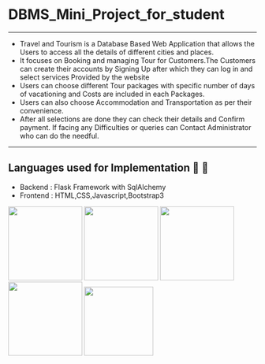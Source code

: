 # DBMS_Mini_Project_for_student 
---
* Travel and Tourism is a Database Based Web Application that allows the Users to access all the details of different cities and places.
* It focuses on Booking and managing Tour for Customers.The Customers can create their accounts by Signing Up after which they can log in and select services Provided by the website
* Users can choose different Tour packages with specific number of days of vacationing and Costs are included in each Packages.
* Users can also choose Accommodation and Transportation as per their convenience.
* After all selections are done they can check their details and Confirm payment. If facing any Difficulties or queries can Contact Administrator who can do the needful.
---
## Languages used for Implementation  :scroll: :wrench:
  * Backend : Flask Framework with SqlAlchemy
  * Frontend : HTML,CSS,Javascript,Bootstrap3
  
  <div>
  <img src="https://camo.githubusercontent.com/bfa71fe5e1eb3ca57a7e4ef9c6b2ca21414c4fdab27ac6861e211e7cfe8f7d9f/68747470733a2f2f70726f66696c696e61746f722e7269736861762e6465762f736b696c6c732d6173736574732f68746d6c352d6f726967696e616c2d776f72646d61726b2e737667" width="150">
  <img src="https://camo.githubusercontent.com/1f14c9c472b21cf8790a4fb6914be3a3181e957ecc2b397775f06a989d20cb37/68747470733a2f2f70726f66696c696e61746f722e7269736861762e6465762f736b696c6c732d6173736574732f637373332d6f726967696e616c2d776f72646d61726b2e737667" width="150">
  <img src="https://camo.githubusercontent.com/7a2b6137fa6818b1c85f86347a6b4a75ee52681d4a190c506df972e3c5459980/68747470733a2f2f70726f66696c696e61746f722e7269736861762e6465762f736b696c6c732d6173736574732f6a6176617363726970742d6f726967696e616c2e737667" width="150">
 <img src="https://camo.githubusercontent.com/3523bd4e344ec5909336e3891b7511da62905e8953381f6fa69c11983e8fd9f6/68747470733a2f2f70726f66696c696e61746f722e7269736861762e6465762f736b696c6c732d6173736574732f626f6f7473747261702d706c61696e2e737667" width="150">
 <img src="https://camo.githubusercontent.com/a7ccc629374574be12ff62340d0b9d93faf4aecbba480ed1b0cd0ee481c8a8b3/68747470733a2f2f70726f66696c696e61746f722e7269736861762e6465762f736b696c6c732d6173736574732f666c61736b2e706e67" width="140">
</div>
  
